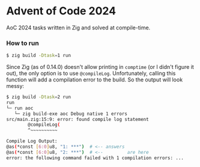 # Advent of Code 2024

AoC 2024 tasks written in Zig and solved at compile-time.

### How to run

```bash
$ zig build -Dtask=1 run
```

Since Zig (as of 0.14.0) doesn't allow printing in `comptime` (or I didn't figure it out), the only option is to use `@compileLog`. Unfortunately, calling this function will add a compilation error to the build. So the output will look messy:

```bash
$ zig build -Dtask=2 run
run
└─ run aoc
   └─ zig build-exe aoc Debug native 1 errors
src/main.zig:15:9: error: found compile log statement
        @compileLog(
        ^~~~~~~~~~~

Compile Log Output:
@as(*const [6:0]u8, "1: ***")  # <-- answers
@as(*const [6:0]u8, "2: ***")  # <--         are here
error: the following command failed with 1 compilation errors: ...
```
